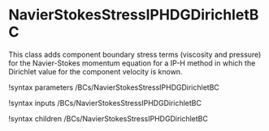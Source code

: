 # NavierStokesStressIPHDGDirichletBC

This class adds component boundary stress terms (viscosity and pressure) for the Navier-Stokes momentum equation for a IP-H method in which the Dirichlet value for the component velocity is known.

!syntax parameters /BCs/NavierStokesStressIPHDGDirichletBC

!syntax inputs /BCs/NavierStokesStressIPHDGDirichletBC

!syntax children /BCs/NavierStokesStressIPHDGDirichletBC

